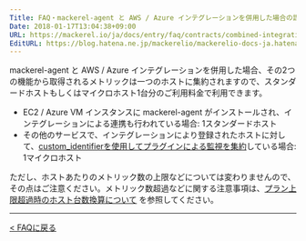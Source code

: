```yaml
---
Title: FAQ・mackerel-agent と AWS / Azure インテグレーションを併用した場合の課金体系はどうなりますか？
Date: 2018-01-17T13:04:38+09:00
URL: https://mackerel.io/ja/docs/entry/faq/contracts/combined-integration
EditURL: https://blog.hatena.ne.jp/mackerelio/mackerelio-docs-ja.hatenablog.mackerel.io/atom/entry/8599973812338373103
---
```


mackerel-agent と AWS / Azure インテグレーションを併用した場合、その2つの機能から取得されるメトリックは一つのホストに集約されますので、スタンダードホストもしくはマイクロホスト1台分のご利用料金で利用できます。

- EC2 / Azure VM インスタンスに mackerel-agent がインストールされ、インテグレーションによる連携も行われている場合: 1スタンダードホスト
- その他のサービスで、インテグレーションにより登録されたホストに対して、[custom_identifierを使用してプラグインによる監視を集約](https://mackerel.io/ja/docs/entry/integrations/aws#plugin-custom-identifier)している場合: 1マイクロホスト

ただし、ホストあたりのメトリック数の上限などについては変わりませんので、その点はご注意ください。メトリック数超過などに関する注意事項は、[プラン上限超過時のホスト台数換算について](https://mackerel.io/ja/docs/entry/faq/contracts/limit-exceeded-conversion) を参照してください。

---

[< FAQに戻る](https://mackerel.io/ja/docs/entry/faq)
